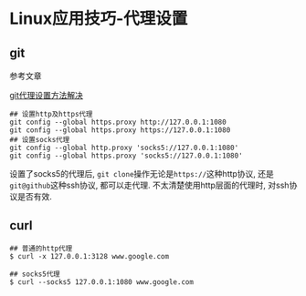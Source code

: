 # Linux应用技巧-代理设置

## git

参考文章

[git代理设置方法解决](http://www.cnblogs.com/jackyshan/p/5985590.html)

```
## 设置http及https代理
git config --global https.proxy http://127.0.0.1:1080
git config --global https.proxy https://127.0.0.1:1080
## 设置socks代理
git config --global http.proxy 'socks5://127.0.0.1:1080'
git config --global https.proxy 'socks5://127.0.0.1:1080'
```

设置了socks5的代理后, `git clone`操作无论是`https://`这种http协议, 还是`git@github`这种ssh协议, 都可以走代理. 不太清楚使用http层面的代理时, 对ssh协议是否有效.

## curl

```
## 普通的http代理
$ curl -x 127.0.0.1:3128 www.google.com

## socks5代理
$ curl --socks5 127.0.0.1:1080 www.google.com
```
